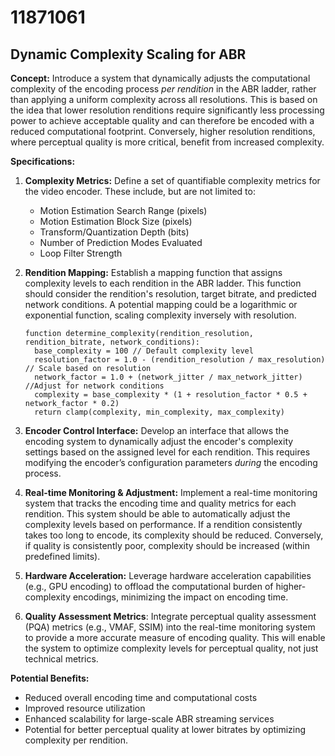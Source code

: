 # 11871061

## Dynamic Complexity Scaling for ABR

**Concept:** Introduce a system that dynamically adjusts the computational complexity of the encoding process *per rendition* in the ABR ladder, rather than applying a uniform complexity across all resolutions. This is based on the idea that lower resolution renditions require significantly less processing power to achieve acceptable quality and can therefore be encoded with a reduced computational footprint. Conversely, higher resolution renditions, where perceptual quality is more critical, benefit from increased complexity.

**Specifications:**

1.  **Complexity Metrics:** Define a set of quantifiable complexity metrics for the video encoder. These include, but are not limited to:
    *   Motion Estimation Search Range (pixels)
    *   Motion Estimation Block Size (pixels)
    *   Transform/Quantization Depth (bits)
    *   Number of Prediction Modes Evaluated
    *   Loop Filter Strength 

2.  **Rendition Mapping:** Establish a mapping function that assigns complexity levels to each rendition in the ABR ladder. This function should consider the rendition's resolution, target bitrate, and predicted network conditions.  A potential mapping could be a logarithmic or exponential function, scaling complexity inversely with resolution. 

    ```pseudocode
    function determine_complexity(rendition_resolution, rendition_bitrate, network_conditions):
      base_complexity = 100 // Default complexity level
      resolution_factor = 1.0 - (rendition_resolution / max_resolution) // Scale based on resolution
      network_factor = 1.0 + (network_jitter / max_network_jitter) //Adjust for network conditions
      complexity = base_complexity * (1 + resolution_factor * 0.5 + network_factor * 0.2)
      return clamp(complexity, min_complexity, max_complexity)
    ```

3.  **Encoder Control Interface:** Develop an interface that allows the encoding system to dynamically adjust the encoder's complexity settings based on the assigned level for each rendition. This requires modifying the encoder’s configuration parameters *during* the encoding process.

4.  **Real-time Monitoring & Adjustment:** Implement a real-time monitoring system that tracks the encoding time and quality metrics for each rendition.  This system should be able to automatically adjust the complexity levels based on performance. If a rendition consistently takes too long to encode, its complexity should be reduced. Conversely, if quality is consistently poor, complexity should be increased (within predefined limits).

5.  **Hardware Acceleration:** Leverage hardware acceleration capabilities (e.g., GPU encoding) to offload the computational burden of higher-complexity encodings, minimizing the impact on encoding time.

6.  **Quality Assessment Metrics**: Integrate perceptual quality assessment (PQA) metrics (e.g., VMAF, SSIM) into the real-time monitoring system to provide a more accurate measure of encoding quality. This will enable the system to optimize complexity levels for perceptual quality, not just technical metrics.

**Potential Benefits:**

*   Reduced overall encoding time and computational costs
*   Improved resource utilization
*   Enhanced scalability for large-scale ABR streaming services
*   Potential for better perceptual quality at lower bitrates by optimizing complexity per rendition.